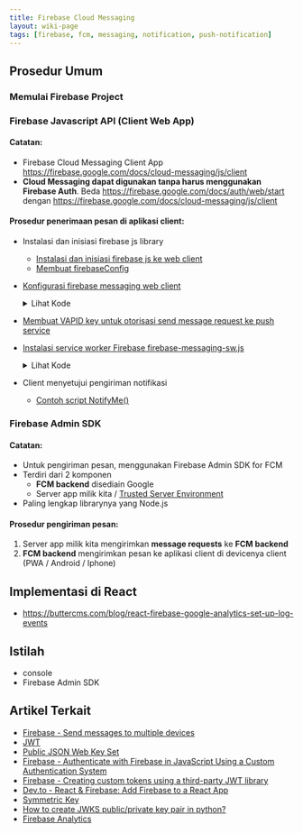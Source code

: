 ```yaml
---
title: Firebase Cloud Messaging
layout: wiki-page
tags: [firebase, fcm, messaging, notification, push-notification]
---
```


## Prosedur Umum
### Memulai Firebase Project

### Firebase Javascript API (Client Web App)
#### Catatan:
- Firebase Cloud Messaging Client App https://firebase.google.com/docs/cloud-messaging/js/client
- **Cloud Messaging dapat digunakan tanpa harus menggunakan Firebase Auth**. Beda https://firebase.google.com/docs/auth/web/start dengan https://firebase.google.com/docs/cloud-messaging/js/client

#### Prosedur penerimaan pesan di aplikasi client:
  - Instalasi dan inisiasi firebase js library
    - [Instalasi dan inisiasi firebase js ke web client](https://firebase.google.com/docs/web/setup#add-sdk-and-initialize)
    - [Membuat firebaseConfig](https://firebase.google.com/docs/web/learn-more#config-object)
  - [Konfigurasi firebase messaging web client](https://firebase.google.com/docs/cloud-messaging/js/client)
    <details>
      <summary>Lihat Kode</summary>

      ```javascript
      import { initializeApp } from "firebase/app";
      import { getMessaging } from "firebase/messaging";

      // TODO: Replace the following with your app's Firebase project configuration
      // See: https://firebase.google.com/docs/web/learn-more#config-object
      const firebaseConfig = {
        // ...
      };

      // Initialize Firebase
      const app = initializeApp(firebaseConfig);


      // Initialize Firebase Cloud Messaging and get a reference to the service
      const messaging = getMessaging(app);
      ```

    </details>
  - [Membuat VAPID key untuk otorisasi send message request ke push service](https://firebase.google.com/docs/cloud-messaging/js/client#configure_web_credentials_with)
  - [Instalasi service worker Firebase firebase-messaging-sw.js](https://firebase.google.com/docs/cloud-messaging/js/send-multiple#handle_messages_when_your_web_app_is_in_the_foreground)
    <details>
      <summary>Lihat Kode</summary>
  
      ```javascript
      import { initializeApp } from "firebase/app";
      import { getMessaging } from "firebase/messaging/sw";

      // Initialize the Firebase app in the service worker by passing in
      // your app's Firebase config object.
      // https://firebase.google.com/docs/web/setup#config-object
      const firebaseApp = initializeApp({
        apiKey: 'api-key',
        authDomain: 'project-id.firebaseapp.com',
        databaseURL: 'https://project-id.firebaseio.com',
        projectId: 'project-id',
        storageBucket: 'project-id.appspot.com',
        messagingSenderId: 'sender-id',
        appId: 'app-id',
        measurementId: 'G-measurement-id',
      });

      // Retrieve an instance of Firebase Messaging so that it can handle background
      // messages.
      const messaging = getMessaging(firebaseApp);
      ```
  
    </details>
  - Client menyetujui pengiriman notifikasi
    - [Contoh script NotifyMe()](https://developer.mozilla.org/en-US/docs/Web/API/Notification/requestPermission)

### Firebase Admin SDK
#### Catatan:
  - Untuk pengiriman pesan, menggunakan Firebase Admin SDK for FCM
  - Terdiri dari 2 komponen
    - **FCM backend** disediain Google
    - Server app milik kita / [Trusted Server Environment](https://firebase.google.com/docs/cloud-messaging/server#firebase-admin-sdk-for-fcm)
  - Paling lengkap librarynya yang Node.js

#### Prosedur pengiriman pesan:
  1. Server app milik kita mengirimkan **message requests** ke **FCM backend**
  2. **FCM backend** mengirimkan pesan ke aplikasi client di devicenya client (PWA / Android / Iphone)

## Implementasi di React
- https://buttercms.com/blog/react-firebase-google-analytics-set-up-log-events

## Istilah
- console
- Firebase Admin SDK

## Artikel Terkait
- [Firebase - Send messages to multiple devices](https://firebase.google.com/docs/cloud-messaging/js/send-multiple)
- [JWT](/wiki/wiki/jwt/jwt/)
- [Public JSON Web Key Set](https://docs.cidaas.com/standard-endpoints/server-jwk-set.html)
- [Firebase - Authenticate with Firebase in JavaScript Using a Custom Authentication System](https://firebase.google.com/docs/auth/web/custom-auth)
- [Firebase - Creating custom tokens using a third-party JWT library](https://cloud.google.com/identity-platform/docs/admin/create-custom-tokens#creating_custom_tokens_using_a_third-party_jwt_library)
- [Dev.to - React & Firebase: Add Firebase to a React App](https://dev.to/farazamiruddin/react-firebase-add-firebase-to-a-react-app-4nc9)
- [Symmetric Key](https://github.com/Spomky-Labs/jose/blob/master/doc/object/jwk.md#symmetric-key-oct)
- [How to create JWKS public/private key pair in python?](https://stackoverflow.com/questions/67589495/how-to-create-jwks-public-private-key-pair-in-python)
- [Firebase Analytics](https://firebase.google.com/docs/reference/js/analytics)
